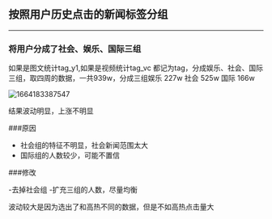 ## 按照用户历史点击的新闻标签分组

***
### 将用户分成了社会、娱乐、国际三组

如果是图文统计tag_y1,如果是视频统计tag_vc 都记为tag，分成娱乐、社会、国际三组，取四周的数据，一共939w，分成三组娱乐 227w 社会 525w 国际 166w

![1664183387547](https://user-images.githubusercontent.com/77714764/192238509-de862ffb-09f6-43e5-9c01-b8e1caf936f4.jpg)

结果波动明显，上涨不明显

###原因 

- 社会组的特征不明显，社会新闻范围太大
- 国际组的人数较少，可能不置信

###修改

-去掉社会组
-扩充三组的人数，尽量均衡

波动较大是因为选出了和高热不同的数据，但是不如高热点击量大

